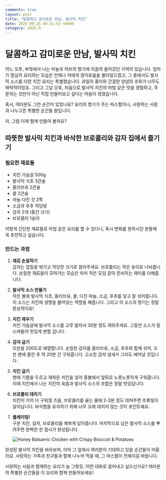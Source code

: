 ```yaml
---
comments: true
layout: post
title: "달콤하고 감미로운 만남, 발사믹 치킨"
date: 2025-09-25 09:31:53 +0900
category: 2025-9
---
```


# 달콤하고 감미로운 만남, 발사믹 치킨

어느 오후, 부엌에서 나는 마늘과 허브의 향기에 이끌려 들어갔던 기억이 있습니다. 엄마가 열심히 요리하는 모습은 언제나 저에게 경이로움을 불러일으켰고, 그 중에서도 발사믹 소스를 더한 치킨 요리는 특별했습니다. 과일의 풍미와 간결한 양념의 조화가 너무도 매력적이었죠. 그리고 그날 오후, 처음으로 발사믹 치킨의 마법 같은 맛을 경험하고, 주문하는 것만이 아닌 직접 만들어보고 싶다는 마음이 생겼습니다. 

혹시, 여러분도 그런 순간이 있었나요? 요리의 향기가 주는 따스함이나, 사랑하는 사람과 나누고픈 특별한 순간들 말입니다. 

자, 그럼 이제 함께 만들어 볼까요?

## 따뜻한 발사믹 치킨과 바삭한 브로콜리와 감자 집에서 즐기기

### 필요한 재료들

- 치킨 가슴살 500g
- 발사믹 식초 3큰술
- 올리브유 2큰술
- 꿀 2큰술
- 마늘 다진 것 2쪽
- 소금과 후추 적당량
- 감자 2개 (중간 크기)
- 브로콜리 1송이

이렇게 간단한 재료들로 마법 같은 요리를 할 수 있다니, 혹시 변화를 원하시던 분들께 꼭 추천하고 싶습니다. 

### 만드는 과정

1. **재료 손질하기**  
   감자는 껍질을 벗기고 적당한 크기로 잘라주세요. 브로콜리는 작은 송이로 나눠줍니다. 손질한 재료들이 모여가는 모습은 마치 작은 모임 같아 준비하는 재미를 더해줍니다.

2. **발사믹 소스 만들기**  
   작은 볼에 발사믹 식초, 올리브유, 꿀, 다진 마늘, 소금, 후추를 넣고 잘 섞어줍니다. 이 소스는 치킨에 생명을 불어넣는 역할을 해줍니다. 그리고 이 소스의 향기는 정말 환상적이죠! 

3. **치킨 재우기**  
   치킨 가슴살에 발사믹 소스를 고루 발라서 30분 정도 재워주세요. 그동안 소스가 잘 스며들어 맛있게 변할 겁니다.

4. **감자 굽기**  
   오븐을 200도로 예열합니다. 손질한 감자를 올리브유, 소금, 후추와 함께 섞어, 오븐 팬에 올린 후 약 20분 간 구워줍니다. 고소한 감자 냄새가 그리도 배어날 것입니다.

5. **치킨 굽기**  
   팬에 기름을 두르고 재워둔 치킨을 넣어 중불에서 앞뒤로 노릇노릇하게 구워줍니다. 이때 치킨에서 나는 치킨의 육즙과 발사믹 소스의 조합은 정말 맛있답니다.

6. **브로콜리 데치기**  
   치킨이 거의 다 구워질 즈음, 브로콜리를 끓는 물에 2-3분 정도 데쳐주면 초록빛이 살아납니다. 바삭함을 유지하기 위해 너무 오래 데치지 않는 것이 포인트예요.

7. **플레이팅!**  
   구운 치킨, 감자, 브로콜리를 예쁘게 담아줍니다. 마지막으로 남은 발사믹 소스를 뿌려주면 완벽한 한 접시가 완성됩니다.

   ![Honey Balsamic Chicken with Crispy Broccoli & Potatoes](https://www.themealdb.com/images/media/meals/kvbotn1581012881.jpg)

완성된 발사믹 치킨을 바라보며, 아마 그 앞에서 여러분이 기대하고 있을 순간들이 떠올라요. 사랑하는 가족과 친구들과 함께 나누어 먹을 때, 그 따스함이 전해지길 바랍니다. 

사랑하는 사람과 함께하는 요리가 늘 그렇듯, 어떤 대화로 끌어내고 싶으신가요? 여러분의 특별한 순간들을 이 요리와 함께 만들어보세요!